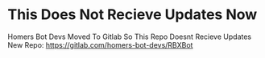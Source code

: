 # This Does Not Recieve Updates Now
Homers Bot Devs Moved To Gitlab So This Repo Doesnt Recieve Updates New Repo: https://gitlab.com/homers-bot-devs/RBXBot

